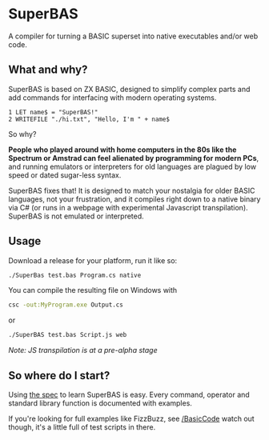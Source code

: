 # SuperBAS

A compiler for turning a BASIC superset into native executables and/or web code.

## What and why?

SuperBAS is based on ZX BASIC, designed to simplify complex parts and add commands for interfacing with modern operating systems.

```
1 LET name$ = "SuperBAS!"
2 WRITEFILE "./hi.txt", "Hello, I'm " + name$
```

So why?

**People who played around with home computers in the 80s like the Spectrum or Amstrad can feel alienated by programming for modern PCs**, and running emulators or interpreters for old languages are plagued by low speed or dated sugar-less syntax.

SuperBAS fixes that! It is designed to match your nostalgia for older BASIC languages, not your frustration, and it compiles right down to a native binary via C# (or runs in a webpage with experimental Javascript transpilation). SuperBAS is not emulated or interpreted.

## Usage

Download a release for your platform, run it like so:

```bash
./SuperBas test.bas Program.cs native
```

You can compile the resulting file on Windows with

```bash
csc -out:MyProgram.exe Output.cs
```

or

```bash
./SuperBAS test.bas Script.js web
```

*Note: JS transpilation is at a pre-alpha stage*

## So where do I start?

Using [the spec](https://github.com/adamsoutar/SuperBAS/blob/master/Docs/LanguageSpec.md) to learn SuperBAS is easy. Every command, operator and standard library function is documented with examples.

If you're looking for full examples like FizzBuzz, see [/BasicCode](https://github.com/adamsoutar/SuperBAS/blob/master/BasicCode/FizzBuzz.bas) watch out though, it's a little full of test scripts in there.
